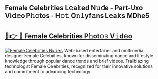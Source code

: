 ## Female Celebrities L𝚎a𝚔ed N𝚞𝚍e - Part-Uxo Vi𝚍𝚎o P𝚑𝚘tos - H𝚘𝚝 O𝚗𝚕yf𝚊ns L𝚎a𝚔s MDhe5

# <h2><a href="http://kf1negv.oniu.top/?m=Female+Celebrities">🔗👉 🔴 Female Celebrities P𝚑ot𝚘𝚜 V𝚒d𝚎o</a></h2>

[![Female Celebrities Nu𝚍e𝚜](https://i.imgur.com/0qMVB7G.gif)](http://kf1negv.oniu.top/?m=Female+Celebrities)
Web-based entertainer and multimedia designer Female Celebrities, known for disseminating dance and lifestyle knowledge through popular dance trends and brief videos. Trailblazing technologist Female Celebrities, recognized for their innovative solutions and commitment to advancing technology.  
